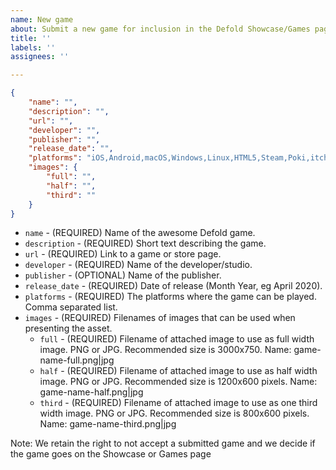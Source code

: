 ```yaml
---
name: New game
about: Submit a new game for inclusion in the Defold Showcase/Games page on www.defold.com/showcase
title: ''
labels: ''
assignees: ''

---
```


```json
{
    "name": "",
	"description": "",
    "url": "",
    "developer": "",
    "publisher": "",
    "release_date": "",
    "platforms": "iOS,Android,macOS,Windows,Linux,HTML5,Steam,Poki,itch.io,Kongregate,Facebook Instant Games,...",
    "images": {
        "full": "",
        "half": "",
        "third": ""
    }
}
```

* `name` - (REQUIRED) Name of the awesome Defold game.
* `description` - (REQUIRED) Short text describing the game.
* `url` - (REQUIRED) Link to a game or store page.
* `developer` - (REQUIRED) Name of the developer/studio.
* `publisher` - (OPTIONAL) Name of the publisher.
* `release_date` - (REQUIRED) Date of release (Month Year, eg April 2020).
* `platforms` - (REQUIRED) The platforms where the game can be played. Comma separated list.
* `images` - (REQUIRED) Filenames of images that can be used when presenting the asset.
  * `full` - (REQUIRED) Filename of attached image to use as full width image. PNG or JPG. Recommended size is 3000x750. Name: game-name-full.png|jpg
  * `half` - (REQUIRED) Filename of attached image to use as half width image. PNG or JPG. Recommended size is 1200x600 pixels. Name: game-name-half.png|jpg
  * `third` - (REQUIRED) Filename of attached image to use as one third width image. PNG or JPG. Recommended size is 800x600 pixels. Name: game-name-third.png|jpg

Note: We retain the right to not accept a submitted game and we decide if the game goes on the Showcase or Games page
